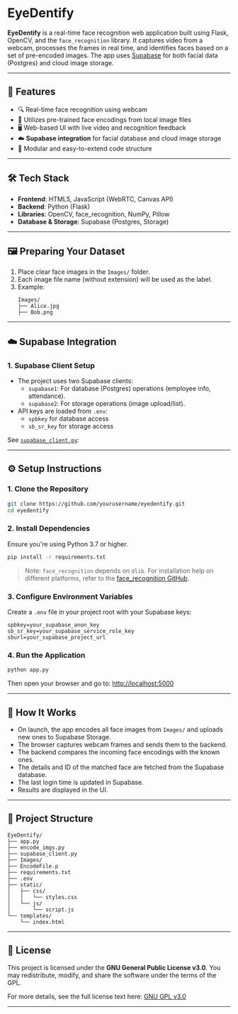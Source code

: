 # EyeDentify

**EyeDentify** is a real-time face recognition web application built using Flask, OpenCV, and the `face_recognition` library. It captures video from a webcam, processes the frames in real time, and identifies faces based on a set of pre-encoded images. The app uses [Supabase](https://supabase.com/) for both facial data (Postgres) and cloud image storage.

---

## 🚀 Features

- 🔍 Real-time face recognition using webcam
- 🧠 Utilizes pre-trained face encodings from local image files
- 🖥️ Web-based UI with live video and recognition feedback
- ☁️ **Supabase integration** for facial database and cloud image storage
- 🧰 Modular and easy-to-extend code structure

---

## 🛠️ Tech Stack

- **Frontend**: HTML5, JavaScript (WebRTC, Canvas API)
- **Backend**: Python (Flask)
- **Libraries**: OpenCV, face_recognition, NumPy, Pillow
- **Database & Storage**: Supabase (Postgres, Storage)

---

## 🖼️ Preparing Your Dataset

1. Place clear face images in the `Images/` folder.
2. Each image file name (without extension) will be used as the label.
3. Example:
   ```
   Images/
   ├── Alice.jpg
   ├── Bob.png
   ```

---

## ☁️ Supabase Integration

### 1. **Supabase Client Setup**

- The project uses two Supabase clients:
  - `supabase1`: For database (Postgres) operations (employee info, attendance).
  - `supabase2`: For storage operations (image upload/list).
- API keys are loaded from `.env`:
  - `spbkey` for database access
  - `sb_sr_key` for storage access

See [`supabase_client.py`](supabase_client.py):

---

## ⚙️ Setup Instructions

### 1. Clone the Repository

```bash
git clone https://github.com/yourusername/eyedentify.git
cd eyedentify
```

### 2. Install Dependencies

Ensure you're using Python 3.7 or higher.

```bash
pip install -r requirements.txt
```

> Note: `face_recognition` depends on `dlib`. For installation help on different platforms, refer to the [face_recognition GitHub](https://github.com/ageitgey/face_recognition#installation).

### 3. Configure Environment Variables

Create a `.env` file in your project root with your Supabase keys:

```
spbkey=your_supabase_anon_key
sb_sr_key=your_supabase_service_role_key
sburl=your_supabase_project_url
```

### 4. Run the Application

```bash
python app.py
```

Then open your browser and go to: [http://localhost:5000](http://localhost:5000)

---

## 🧪 How It Works

- On launch, the app encodes all face images from `Images/` and uploads new ones to Supabase Storage.
- The browser captures webcam frames and sends them to the backend.
- The backend compares the incoming face encodings with the known ones.
- The details and ID of the matched face are fetched from the Supabase database.
- The last login time is updated in Supabase.
- Results are displayed in the UI.

---

## 📁 Project Structure

```
EyeDentify/
├── app.py
├── encode_imgs.py
├── supabase_client.py
├── Images/
├── EncodeFile.p
├── requirements.txt
├── .env
├── static/
│   ├── css/
│   │   └── styles.css
│   └── js/
│       └── script.js
└── templates/
    └── index.html
```

---

## 📜 License

This project is licensed under the **GNU General Public License v3.0**.
You may redistribute, modify, and share the software under the terms of the GPL.

For more details, see the full license text here: [GNU GPL v3.0](https://www.gnu.org/licenses/gpl-3.0.en.html)

---
